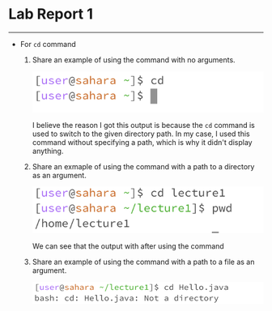 # Lab Report 1
---
- For `cd` command
  
  1. Share an example of using the command with no arguments.
     
     ![](cd-no-arguments.png)

     I believe the reason I got this output is because the `cd` command is used to switch to the given directory path. In my case, I used this command without specifying a path, which is why it didn't display anything.
     
  2. Share an exmaple of using the command with a path to a directory as an argument.
     
     ![](cd-directory.png)

     We can see that the output with after using the command  
     
  4. Share an example of using the command with a path to a file as an argument.
     
     ![](cd-file.png)
